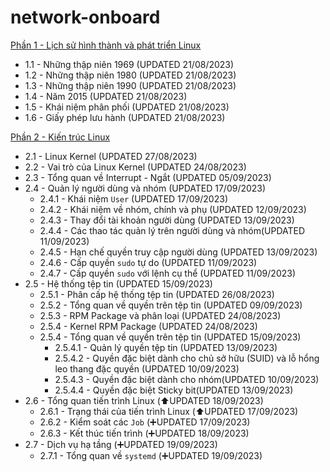 # network-onboard
[Phần 1 - Lịch sử hình thành và phát triển Linux](https://github.com/volehuy1998/network-onboard/blob/master/linux-onboard/linux-history-onboard.md)

- 1.1 - Những thập niên 1969 (UPDATED 21/08/2023)
- 1.2 - Những thập niên 1980 (UPDATED 21/08/2023)
- 1.3 - Những thập niên 1990 (UPDATED 21/08/2023)
- 1.4 - Năm 2015 (UPDATED 21/08/2023)
- 1.5 - Khái niệm phân phối (UPDATED 21/08/2023)
- 1.6 - Giấy phép lưu hành (UPDATED 21/08/2023)

[Phần 2 - Kiến trúc Linux](https://github.com/volehuy1998/network-onboard/blob/master/linux-onboard/linux-arch-onboard.md)

- 2.1 - Linux Kernel (UPDATED 27/08/2023)
- 2.2 - Vai trò của Linux Kernel (UPDATED 24/08/2023)
- 2.3 - Tổng quan về Interrupt - Ngắt (UPDATED 05/09/2023)
- 2.4 - Quản lý người dùng và nhóm (UPDATED 17/09/2023)
    - 2.4.1 - Khái niệm `User` (UPDATED 17/09/2023)
    - 2.4.2 - Khái niệm về nhóm, chính và phụ (UPDATED 12/09/2023)
    - 2.4.3 - Thay đổi tài khoản người dùng (UPDATED 13/09/2023)
    - 2.4.4 - Các thao tác quản lý trên người dùng và nhóm(UPDATED 11/09/2023)
    - 2.4.5 - Hạn chế quyền truy cập người dùng (UPDATED 13/09/2023)
    - 2.4.6 - Cấp quyền `sudo` tự do (UPDATED 11/09/2023)
    - 2.4.7 - Cấp quyền `sudo` với lệnh cụ thể (UPDATED 11/09/2023)
- 2.5 - Hệ thống tệp tin (UPDATED 15/09/2023)
    - 2.5.1 - Phân cấp hệ thống tệp tin (UPDATED 26/08/2023)
    - 2.5.2 - Tổng quan về quyền trên tệp tin (UPDATED 09/09/2023)
    - 2.5.3 - RPM Package và phân loại (UPDATED 24/08/2023)
    - 2.5.4 - Kernel RPM Package (UPDATED 24/08/2023)
    - 2.5.4 - Tổng quan về quyền trên tệp tin (UPDATED 15/09/2023)
        - 2.5.4.1 - Quản lý quyền tệp tin (UPDATED 13/09/2023)
        - 2.5.4.2 - Quyền đặc biệt dành cho chủ sở hữu (SUID) và lỗ hổng leo thang đặc quyền (UPDATED 10/09/2023)
        - 2.5.4.3 - Quyền đặc biệt dành cho nhóm(UPDATED 10/09/2023)
        - 2.5.4.4 - Quyền đặc biệt Sticky bit(UPDATED 13/09/2023)
- 2.6 - Tổng quan tiến trình Linux (:arrow_up:UPDATED 18/09/2023)
    - 2.6.1 - Trạng thái của tiến trình Linux (:arrow_up:UPDATED 17/09/2023)
    - 2.6.2 - Kiểm soát các `Job` (:heavy_plus_sign:UPDATED 17/09/2023)
    - 2.6.3 - Kết thúc tiến trình (:heavy_plus_sign:UPDATED 18/09/2023)
- 2.7 - Dịch vụ hạ tầng (:heavy_plus_sign:UPDATED 19/09/2023)
  - 2.7.1 - Tổng quan về `systemd` (:heavy_plus_sign:UPDATED 19/09/2023)